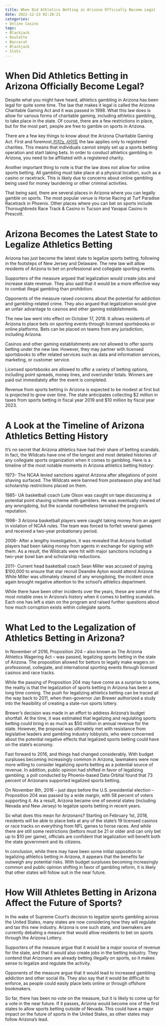 ```yaml
---
title: When Did Athletics Betting in Arizona Officially Become Legal
date: 2022-12-23 02:28:21
categories:
- Online Casino
tags:
- Blackjack
- Roulette
- Baccarat
- Blackjack
- Slots
---
```



#  When Did Athletics Betting in Arizona Officially Become Legal?

Despite what you might have heard, athletics gambling in Arizona has been legal for quite some time. The law that makes it legal is called the Arizona Charitable Gaming Act and it was passed in 1998. What this law does is allow for various forms of charitable gaming, including athletics gambling, to take place in the state. Of course, there are a few restrictions in place, but for the most part, people are free to gamble on sports in Arizona.

There are a few key things to know about the Arizona Charitable Gaming Act. First and foremost,[카지노 사이트](https://choegocasino.com/) the law applies only to registered charities. This means that individuals cannot simply set up a sports betting operation and start taking bets. In order to conduct athletics gambling in Arizona, you need to be affiliated with a registered charity.

Another important thing to note is that the law does not allow for online sports betting. All gambling must take place at a physical location, such as a casino or racetrack. This is likely due to concerns about online gambling being used for money laundering or other criminal activities.

That being said, there are several places in Arizona where you can legally gamble on sports. The most popular venue is Horse Racing at Turf Paradise Racetrack in Phoenix. Other places where you can bet on sports include Thoroughbreds Race Track & Casino in Tucson and Yavapai Casino in Prescott.

#  Arizona Becomes the Latest State to Legalize Athletics Betting

Arizona has just become the latest state to legalize sports betting, following in the footsteps of New Jersey and Delaware. The new law will allow residents of Arizona to bet on professional and collegiate sporting events.

Supporters of the measure argued that legalization would create jobs and increase state revenue. They also said that it would be a more effective way to combat illegal gambling than prohibition.

Opponents of the measure raised concerns about the potential for addiction and gambling-related crime. They also argued that legalization would give an unfair advantage to casinos and other gaming establishments.

The new law went into effect on October 17, 2018. It allows residents of Arizona to place bets on sporting events through licensed sportsbooks or online platforms. Bets can be placed on teams from any jurisdiction, including Arizona.

Casinos and other gaming establishments are not allowed to offer sports betting under the new law. However, they may partner with licensed sportsbooks to offer related services such as data and information services, marketing, or customer service.

Licensed sportsbooks are allowed to offer a variety of betting options, including point spreads, money lines, and over/under totals. Winners are paid out immediately after the event is completed.

Revenue from sports betting in Arizona is expected to be modest at first but is projected to grow over time. The state anticipates collecting $2 million in taxes from sports betting in fiscal year 2019 and $10 million by fiscal year 2023.

#  A Look at the Timeline of Arizona Athletics Betting History

It’s no secret that Arizona athletics have had their share of betting scandals. In fact, the Wildcats have one of the longest and most detailed histories of any collegiate sports organization when it comes to gambling. Here is a timeline of the most notable moments in Arizona athletics betting history:

1973- The NCAA levied sanctions against Arizona after allegations of point shaving surfaced. The Wildcats were banned from postseason play and had scholarship restrictions placed on them.

1985- UA basketball coach Lute Olson was caught on tape discussing a potential point shaving scheme with gamblers. He was eventually cleared of any wrongdoing, but the scandal nonetheless tarnished the program’s reputation.

1998- 3 Arizona basketball players were caught taking money from an agent in violation of NCAA rules. The team was forced to forfeit several games and received a two-year probationary period.

2006- After a lengthy investigation, it was revealed that Arizona football players had been taking money from agents in exchange for signing with them. As a result, the Wildcats were hit with major sanctions including a two-year bowl ban and scholarship reductions.

2011- Current head basketball coach Sean Miller was accused of paying $100,000 to ensure that star recruit Deandre Ayton would attend Arizona. While Miller was ultimately cleared of any wrongdoing, the incident once again brought negative attention to the school’s athletics department.

While there have been other incidents over the years, these are some of the most notable ones in Arizona’s history when it comes to betting scandals. Each one has left a stain on the program and raised further questions about how much corruption exists within collegiate sports.

#  What Led to the Legalization of Athletics Betting in Arizona?

In November of 2016, Proposition 204 – also known as The Arizona Athletics Wagering Act – was passed, legalizing sports betting in the state of Arizona. The proposition allowed for bettors to legally make wagers on professional, collegiate, and international sporting events through licensed casinos and race tracks.

While the passing of Proposition 204 may have come as a surprise to some, the reality is that the legalization of sports betting in Arizona has been a long time coming. The push for legalizing athletics betting can be traced all the way back to 2011, when then-governor Jan Brewer authorized a study into the feasibility of creating a state-run sports lottery.

Brewer’s decision was made in an effort to address Arizona’s budget shortfall. At the time, it was estimated that legalizing and regulating sports betting could bring in as much as $50 million in annual revenue for the state. However, the proposal was ultimately met with resistance from legislative leaders and gambling industry lobbyists, who were concerned about the potential negative effects that legalized sports betting could have on the state’s economy.

Fast forward to 2016, and things had changed considerably. With budget surpluses becoming increasingly common in Arizona, lawmakers were now more willing to consider legalizing sports betting as a potential source of revenue. In addition, public opinion had shifted in favor of legalizing gambling; a poll conducted by Phoenix-based Data Orbital found that 73 percent of Arizonans supported legalized sports betting.

On November 8th, 2016 – just days before the U.S. presidential election – Proposition 204 was passed by a wide margin, with 58 percent of voters supporting it. As a result, Arizona became one of several states (including Nevada and New Jersey) to legalize sports betting in recent years.

So what does this mean for Arizonans? Starting on February 1st, 2018, residents will be able to place bets at any of the state’s 19 licensed casinos or race tracks on everything from NFL games to horse races. And while there are still some restrictions (bettors must be 21 or older and can only bet up to $10 per game), officials are confident that legalization will benefit both the state government and its citizens.

In conclusion, while there may have been some initial opposition to legalizing athletics betting in Arizona, it appears that the benefits far outweigh any potential risks. With budget surpluses becoming increasingly common and public opinion shifting in favor of gambling reform, it is likely that other states will follow suit in the near future.

#  How Will Athletes Betting in Arizona Affect the Future of Sports?

In the wake of Supreme Court’s decision to legalize sports gambling across the United States, many states are now considering how they will regulate and tax this new industry. Arizona is one such state, and lawmakers are currently debating a measure that would allow residents to bet on sports through the Arizona Lottery.

Supporters of the measure argue that it would be a major source of revenue for the state, and that it would also create jobs in the betting industry. They contend that Arizonans are already betting illegally on sports, so it makes sense to legalize and regulate the activity.

Opponents of the measure argue that it would lead to increased gambling addiction and other social ills. They also say that it would be difficult to enforce, as people could easily place bets online or through offshore bookmakers.

So far, there has been no vote on the measure, but it is likely to come up for a vote in the near future. If it passes, Arizona would become one of the first states to allow sports betting outside of Nevada. This could have a major impact on the future of sports in the United States, as other states may follow Arizona’s lead.